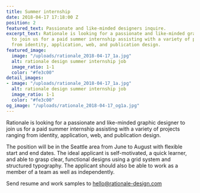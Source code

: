 ```yaml
---
title: Summer internship
date: 2018-04-17 17:18:00 Z
position: 2
featured_text: Passionate and like-minded designers inquire.
excerpt_text: Rationale is looking for a passionate and like-minded graphic designer
  to join us for a paid summer internship assisting with a variety of projects ranging
  from identity, application, web, and publication design.
featured_image:
  image: "/uploads/rationale_2018-04-17_1a.jpg"
  alt: rationale design summer internship job
  image_ratio: 1-1
  color: "#fe3c00"
detail_images:
- image: "/uploads/rationale_2018-04-17_1a.jpg"
  alt: rationale design summer internship job
  image_ratio: 1-1
  color: "#fe3c00"
og_image: "/uploads/rationale_2018-04-17_og1a.jpg"
---
```


Rationale is looking for a passionate and like-minded graphic designer to join us for a paid summer internship assisting with a variety of projects ranging from identity, application, web, and publication design.

The position will be in the Seattle area from June to August with flexible start and end dates. The ideal applicant is self-motivated, a quick learner, and able to grasp clear, functional designs using a grid system and structured typography. The applicant should also be able to work as a member of a team as well as independently.

Send resume and work samples to [hello@rationale-design.com](mailto:hello@rationale-design.com)
